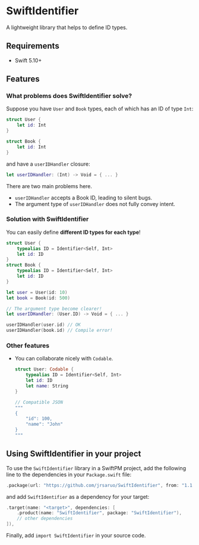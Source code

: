 # SwiftIdentifier

A lightweight library that helps to define ID types.

## Requirements

- Swift 5.10+

## Features

### What problems does SwiftIdentifier solve?

Suppose you have `User` and `Book` types, each of which has an ID of type `Int`:

```swift
struct User {
    let id: Int
}

struct Book {
    let id: Int
}
```

and have a `userIDHandler` closure:

```swift
let userIDHandler: (Int) -> Void = { ... }
```

There are two main problems here.

- `userIDHandler` accepts a Book ID, leading to silent bugs.
- The argument type of `userIDHandler` does not fully convey intent.

### Solution with SwiftIdentifier

You can easily define **different ID types for each type**!

```swift
struct User {
    typealias ID = Identifier<Self, Int>
    let id: ID
}
struct Book {
    typealias ID = Identifier<Self, Int>
    let id: ID
}

let user = User(id: 10)
let book = Book(id: 500)

// The argument type become clearer!
let userIDHandler: (User.ID) -> Void = { ... }

userIDHandler(user.id) // OK
userIDHandler(book.id) // Compile error!
```

### Other features

- You can collaborate nicely with `Codable`.
  
  ```swift
  struct User: Codable {
      typealias ID = Identifier<Self, Int>
      let id: ID
      let name: String
  }
  
  // Compatible JSON
  """
  {
      "id": 100,
      "name": "John"
  }
  """
  ```

## Using SwiftIdentifier in your project

To use the `SwiftIdentifier` library in a SwiftPM project, add the following line to the dependencies in your `Package.swift` file:

```swift
.package(url: "https://github.com/jrsaruo/SwiftIdentifier", from: "1.1.1"),
```

and add `SwiftIdentifier` as a dependency for your target:

```swift
.target(name: "<target>", dependencies: [
    .product(name: "SwiftIdentifier", package: "SwiftIdentifier"),
    // other dependencies
]),
```

Finally, add `import SwiftIdentifier` in your source code.
